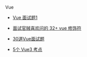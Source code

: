 Vue

- [Vue 面试题1](https://mp.weixin.qq.com/s/-yOPAL112LtQ_WkSEpuUuw)

- [面试官贼喜欢问的 32+ vue 修饰符](https://mp.weixin.qq.com/s/3TRAOot42a94sWPPyDVqFQ)

- [30道Vue面试题](https://mp.weixin.qq.com/s/2aVurEPIi0JhEZApv_9H6w)

- [5个 Vue3 考点](https://mp.weixin.qq.com/s/fzfIlYGF7FLbyYu4GVNNtA)